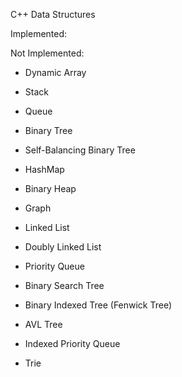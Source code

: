 C++ Data Structures

Implemented:

Not Implemented:
- Dynamic Array
- Stack
- Queue
- Binary Tree
- Self-Balancing Binary Tree
- HashMap
- Binary Heap
- Graph
- Linked List
- Doubly Linked List


- Priority Queue
- Binary Search Tree
- Binary Indexed Tree (Fenwick Tree)
- AVL Tree
- Indexed Priority Queue
- Trie
